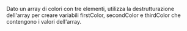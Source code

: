 Dato un array di colori con tre elementi, utilizza la destrutturazione dell'array per creare variabili firstColor, secondColor e thirdColor che contengono i valori dell'array.

